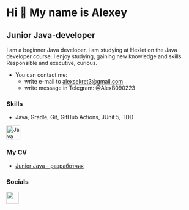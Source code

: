 Hi 👋 My name is Alexey
=======================

Junior Java-developer
---------------------

I am a beginner Java developer. I am studying at Hexlet on the Java developer course. I enjoy studying, gaining new knowledge and skills. Responsible and executive, curious.

* You can contact me:
  * write e-mail to alexsekret3@gmail.com
  * write message in Telegram: @AlexB090223

### Skills
- Java, Gradle, Git, GitHub Actions, JUnit 5, TDD

<p align="left">
<a href="https://www.oracle.com/java/" target="_blank" rel="noreferrer"><img src="https://raw.githubusercontent.com/danielcranney/readme-generator/main/public/icons/skills/java-colored.svg" width="36" height="36" alt="Java" /></a>
</p>

### My CV
- [Junior Java - разработчик](https://cv.hexlet.io/ru/resumes/8841)

### Socials

<p align="left"> <a href="https://www.github.com/AlexSekret" target="_blank" rel="noreferrer"> <picture> <source media="(prefers-color-scheme: dark)" srcset="https://raw.githubusercontent.com/danielcranney/readme-generator/main/public/icons/socials/github-dark.svg" /> <source media="(prefers-color-scheme: light)" srcset="https://raw.githubusercontent.com/danielcranney/readme-generator/main/public/icons/socials/github.svg" /> <img src="https://raw.githubusercontent.com/danielcranney/readme-generator/main/public/icons/socials/github.svg" width="32" height="32" /> </picture> </a></p>
<!---
AlexSekret/AlexSekret is a ✨ special ✨ repository because its `README.md` (this file) appears on your GitHub profile.
You can click the Preview link to take a look at your changes.
--->
